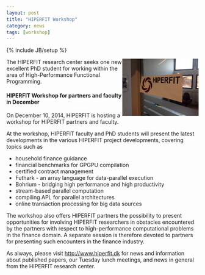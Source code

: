 ```yaml
---
layout: post
title: "HIPERFIT Workshop"
category: news
tags: [workshop]
---
```

{% include JB/setup %}

<img width="200" alt="HIPERFIT logo" align="right" src="/images/hiperfit.jpg">
The HIPERFIT research center seeks one new excellent PhD student
for working within the area of High-Performance Functional
Programming.

#### HIPERFIT Workshop for partners and faculty in December

On December 10, 2014, HIPERFIT is hosting a workshop for HIPERFIT
partners and faculty.

At the workshop, HIPERFIT faculty and PhD students will present the
latest developments in the various HIPERFIT project developments,
covering topics such as

  - household finance guidance
  - financial benchmarks for GPGPU compilation
  - certified contract management
  - Futhark - an array language for data-parallel execution
  - Bohrium - bridging high performance and high productivity
  - stream-based parallel computation
  - compiling APL for parallel architectures
  - online transaction processing for big data sources

The workshop also offers HIPERFIT partners the possibility to present
opportunities for involving HIPERFIT researchers in obstacles
encountered by the partners with respect to high-performance
computational problems in the finance domain. A separate session is
therefore devoted to partners for presenting such encounters in the
finance industry.

As always, please visit http://www.hiperfit.dk for news and
information about published papers, our Tuesday lunch meetings, and
news in general from the HIPERFIT research center.